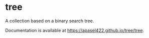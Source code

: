 # tree

A collection based on a binary search tree.

Documentation is available at https://apasel422.github.io/tree/tree.
